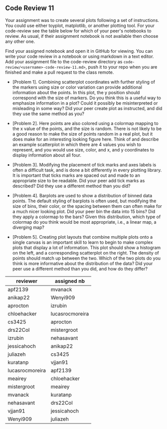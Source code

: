 
## Code Review 11

Your assignment was to create several plots following a set of instructions. 
You could use either toyplot, matplotlib, or another plotting tool. For your
code-review see the table below for which of your peer's notebooks to review. 
As usual, if their assignment notebook is not available then choose any other one. 

Find your assigned notebook and open it in GitHub for viewing. You can write
your code review in a notebook or using markdown in a text editor. 
Add your assignment file to the code-review directory as 
`code-review/<username>-code-review-11.md>`, push it to your repo
when you are finished and make a pull request to the class remote. 


+ [Problem 1]. Combining scatterplot coordinates with further styling of the
markers using size or color variation can provide additional information about the points. In this plot, the y position should correspond with the size of markers. Do you think this is a useful way to emphasize information in a plot?
Could it possibly be misinterpreted or misleading in some way? Did your peer
create plot as instructed, and did they use the same method as you?


+ [Problem 2]. Here points are also colored using a colormap mapping to the x value of the points, and the size is random. There is not likely to be a good reason to make the size of points random in a real plot, but it does make for an interesting looking figure here. Think of and describe an example scatterplot in which there are 4 values you wish to represent, and you would use size, color, and x, and y coordinates to display information about all four. 


+ [Problem 3]. Modifying the placement of tick marks and axes labels is often
a difficult task, and is done a bit differently in every plotting library. It is
important that ticks marks are spaced out and made to an appropriate size to be
readable. Did your peer add tick marks as described? Did they use a different method than you did? 


+ [Problem 4]. Barplots are used to show a distribution of binned data points. 
The default styling of barplots is often used, but modifying the size of bins, 
their color, or the spacing between them can often make for a much nicer looking
plot. Did your peer bin the data into 15 bins? Did they apply a colormap to the 
bars? Given this distribution, which type of colormap do you think would be most
appropriate, i.e., a linear map, a diverging map? 


+ [Problem 5]. Creating plot layouts that combine multiple plots onto a single
canvas is an important skill to learn to begin to make complex plots that display
a lot of information. This plot should show a histogram on the left, and a 
corresponding scatterplot on the right. The density of points should match up 
between the two. Which of the two plots do you think is more informative about
the distribution of the data? Did your peer use a different method than you did,
and how do they differ?



| reviewer | assigned nb |
| -------- | ----------- |
| apf2139	 | mvanack  | 
| anikap22 | 	Wenyi909  | 
| aprocton | 	izrubin  | 
| chloehacker | 	lucasrocmoreira  | 
| cs3425 | 	aprocton  | 
| drs22Col | 	mistergroot  | 
| izrubin	 | nehasavant  | 
| jessicahoch | 	anikap22  | 
| juliazeh | 	cs3425  | 
| kuratanp | 	vjjan91  | 
| lucasrocmoreira | 	apf2139  | 
| meairey | 	chloehacker  | 
| mistergroot	 | meairey  | 
| mvanack | 	kuratanp  | 
| nehasavant	 | drs22Col  | 
| vjjan91 | 	jessicahoch  | 
| Wenyi909 | 	juliazeh  | 
